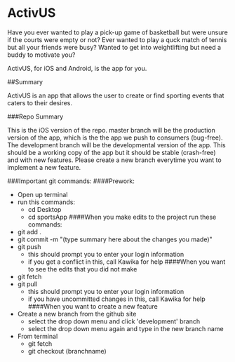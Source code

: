 # ActivUS

Have you ever wanted to play a pick-up game of basketball but were unsure if the courts were empty or not?
Ever wanted to play a quck match of tennis but all your friends were busy?
Wanted to get into weightlifting but need a buddy to motivate you?

ActivUS, for iOS and Android, is the app for you. 

##Summary

ActivUS is an app that allows the user to create or find sporting events that caters to their desires. 

###Repo Summary

This is the iOS version of the repo. master branch will be the production version of the app, which is the 
the app we push to consumers (bug-free). The development branch will be the developmental version of the app. 
This should be a working copy of the app but it should be stable (crash-free) and with new features. Please 
create a new branch everytime you want to implement a new feature.

###Important git commands:
####Prework:
* Open up terminal
* run this commands:
  * cd Desktop
  * cd sportsApp
####When you make edits to the project run these commands:
* git add .
* git commit -m "(type summary here about the changes you made)"
* git push
  * this should prompt you to enter your login information
  * if you get a conflict in this, call Kawika for help
####When you want to see the edits that you did not make
* git fetch
* git pull
  * this should prompt you to enter your login information
  * if you have uncommitted changes in this, call Kawika for help
####When you want to create a new feature
* Create a new branch from the github site
  * select the drop down menu and click 'development' branch
  * select the drop down menu again and type in the new branch name
* From terminal
  * git fetch
  * git checkout (branchname)
  
